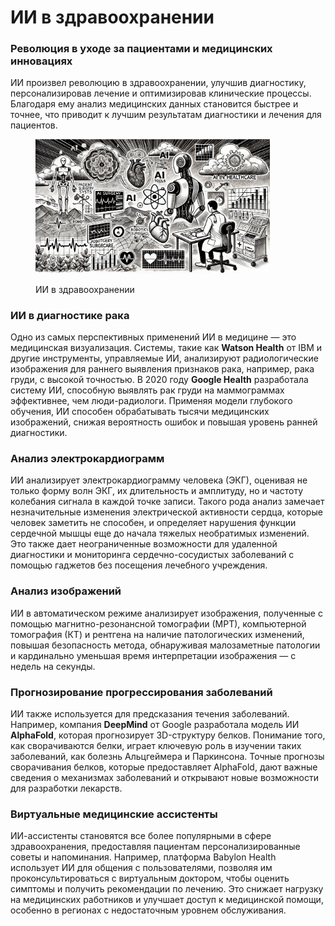 # ИИ в здравоохранении

### Революция в уходе за пациентами и медицинских инновациях

ИИ произвел революцию в здравоохранении, улучшив диагностику, персонализировав лечение и оптимизировав клинические процессы. Благодаря ему анализ медицинских данных становится быстрее и точнее, что приводит к лучшим результатам диагностики и лечения для пациентов.

<div align="left"><figure><img src="../../.gitbook/assets/ai-in-healthcare-min.png" alt="" width="375"><figcaption><p>ИИ в здравоохранении</p></figcaption></figure></div>

### ИИ в диагностике рака

Одно из самых перспективных применений ИИ в медицине — это медицинская визуализация. Системы, такие как **Watson Health** от IBM и другие инструменты, управляемые ИИ, анализируют радиологические изображения для раннего выявления признаков рака, например, рака груди, с высокой точностью. В 2020 году **Google Health** разработала систему ИИ, способную выявлять рак груди на маммограммах эффективнее, чем люди-радиологи. Применяя модели глубокого обучения, ИИ способен обрабатывать тысячи медицинских изображений, снижая вероятность ошибок и повышая уровень ранней диагностики.

### Анализ электрокардиограмм

ИИ анализирует электрокардиограмму человека (ЭКГ), оценивая не только форму волн ЭКГ, их длительность и амплитуду, но и частоту колебания сигнала в каждой точке записи. Такого рода анализ замечает незначительные изменения электрической активности сердца, которые человек заметить не способен, и определяет нарушения функции сердечной мышцы еще до начала тяжелых необратимых изменений. Это также дает неограниченные возможности для удаленной диагностики и мониторинга сердечно-сосудистых заболеваний с помощью гаджетов без посещения лечебного учреждения.

### Анализ изображений

ИИ в автоматическом режиме анализирует изображения, полученные с помощью магнитно-резонансной томографии (МРТ), компьютерной томография (КТ) и рентгена на наличие патологических изменений, повышая безопасность метода, обнаруживая малозаметные патологии и кардинально уменьшая время интерпретации изображения — с недель на секунды.

### Прогнозирование прогрессирования заболеваний

ИИ также используется для предсказания течения заболеваний. Например, компания **DeepMind** от Google разработала модель ИИ **AlphaFold**, которая прогнозирует 3D-структуру белков. Понимание того, как сворачиваются белки, играет ключевую роль в изучении таких заболеваний, как болезнь Альцгеймера и Паркинсона. Точные прогнозы сворачивания белков, которые предоставляет AlphaFold, дают важные сведения о механизмах заболеваний и открывают новые возможности для разработки лекарств.

### Виртуальные медицинские ассистенты

ИИ-ассистенты становятся все более популярными в сфере здравоохранения, предоставляя пациентам персонализированные советы и напоминания. Например, платформа Babylon Health использует ИИ для общения с пользователями, позволяя им проконсультироваться с виртуальным доктором, чтобы оценить симптомы и получить рекомендации по лечению. Это снижает нагрузку на медицинских работников и улучшает доступ к медицинской помощи, особенно в регионах с недостаточным уровнем обслуживания.
